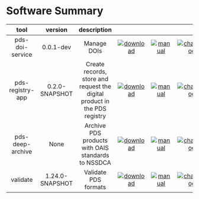 
Software Summary
================

|tool|version|description|||||||
| :---: | :---: | :---: | :---: | :---: | :---: | :---: | :---: | :---: |
|pds-doi-service|0.0.1-dev|Manage DOIs|[![download](https://nasa-pds.github.io/pdsen-corral/images/download.png)](https%3A//github.com/NASA-PDS/pds-doi-service/releases/tag/0.0.1-dev "download")|[![manual](https://nasa-pds.github.io/pdsen-corral/images/manual.png)](https%3A//nasa-pds.github.io/pds-doi-service "manual")|[![changelog](https://nasa-pds.github.io/pdsen-corral/images/changelog.png)](http%3A//nasa-pds.github.io/pds-doi-service/CHANGELOG.html%23001-dev-2020-05-08 "changelog")|[![requirements](https://nasa-pds.github.io/pdsen-corral/images/requirements.png)](https%3A//en.wikipedia.org/wiki/Void_%28astronomy%29 "requirements")|[![license](https://nasa-pds.github.io/pdsen-corral/images/license.png)](https%3A//raw.githubusercontent.com/NASA-PDS/pds-doi-service/master/LICENSE.txt "license")|[![feedback](https://nasa-pds.github.io/pdsen-corral/images/feedback.png)](https%3A//github.com/NASA-PDS/pds-doi-service/issues/new/choose "feedback")|
|pds-registry-app|0.2.0-SNAPSHOT|Create records, store and request the digital product in the PDS registry|[![download](https://nasa-pds.github.io/pdsen-corral/images/download.png)](https%3A//github.com/NASA-PDS/pds-registry-app/releases/tag/0.2.0-SNAPSHOT "download")|[![manual](https://nasa-pds.github.io/pdsen-corral/images/manual.png)](https%3A//nasa-pds.github.io/pds-registry-app "manual")|[![changelog](https://nasa-pds.github.io/pdsen-corral/images/changelog.png)](http%3A//nasa-pds.github.io/pds-registry-app/CHANGELOG.html%23020-snapshot-2020-05-22 "changelog")|[![requirements](https://nasa-pds.github.io/pdsen-corral/images/requirements.png)](https%3A//en.wikipedia.org/wiki/Void_%28astronomy%29 "requirements")|[![license](https://nasa-pds.github.io/pdsen-corral/images/license.png)](https%3A//raw.githubusercontent.com/NASA-PDS/pds-registry-app/master/LICENSE.txt "license")|[![feedback](https://nasa-pds.github.io/pdsen-corral/images/feedback.png)](https%3A//github.com/NASA-PDS/pds-registry-app/issues/new/choose "feedback")|
|pds-deep-archive|None|Archive PDS products with OAIS standards to NSSDCA|[![download](https://nasa-pds.github.io/pdsen-corral/images/download.png)](https%3A//github.com/NASA-PDS/pds-deep-archive/releases/tag/None "download")|[![manual](https://nasa-pds.github.io/pdsen-corral/images/manual.png)](https%3A//nasa-pds.github.io/pds-deep-archive "manual")|[![changelog](https://nasa-pds.github.io/pdsen-corral/images/changelog.png)](https%3A//www.gnupg.org/gph/en/manual/r1943.html "changelog")|[![requirements](https://nasa-pds.github.io/pdsen-corral/images/requirements.png)](https%3A//en.wikipedia.org/wiki/Void_%28astronomy%29 "requirements")|[![license](https://nasa-pds.github.io/pdsen-corral/images/license.png)](https%3A//raw.githubusercontent.com/NASA-PDS/pds-deep-archive/master/LICENSE.txt "license")|[![feedback](https://nasa-pds.github.io/pdsen-corral/images/feedback.png)](https%3A//github.com/NASA-PDS/pds-deep-archive/issues/new/choose "feedback")|
|validate|1.24.0-SNAPSHOT|Validate PDS formats|[![download](https://nasa-pds.github.io/pdsen-corral/images/download.png)](https%3A//github.com/NASA-PDS/validate/releases/tag/1.24.0-SNAPSHOT "download")|[![manual](https://nasa-pds.github.io/pdsen-corral/images/manual.png)](https%3A//nasa-pds.github.io/validate "manual")|[![changelog](https://nasa-pds.github.io/pdsen-corral/images/changelog.png)](http%3A//nasa-pds.github.io/validate/CHANGELOG.html%231240-snapshot-2020-05-08 "changelog")|[![requirements](https://nasa-pds.github.io/pdsen-corral/images/requirements.png)](https%3A//en.wikipedia.org/wiki/Void_%28astronomy%29 "requirements")|[![license](https://nasa-pds.github.io/pdsen-corral/images/license.png)](https%3A//raw.githubusercontent.com/NASA-PDS/validate/master/LICENSE.txt "license")|[![feedback](https://nasa-pds.github.io/pdsen-corral/images/feedback.png)](https%3A//github.com/NASA-PDS/validate/issues/new/choose "feedback")|
